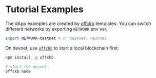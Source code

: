 # Tutorial Examples

The dApp examples are created by [offckb](https://github.com/ckb-ecofund/offckb) templates. You can switch different networks by exporting `NETWORK` env var.

```sh
export NETWORK=testnet # or testnet, mainnet
```

On devnet, use [`offckb`](https://github.com/ckb-ecofund/offckb) to start a local blockchain first:

```sh
npm install -g offckb

# start the devnet
offckb node 
```
